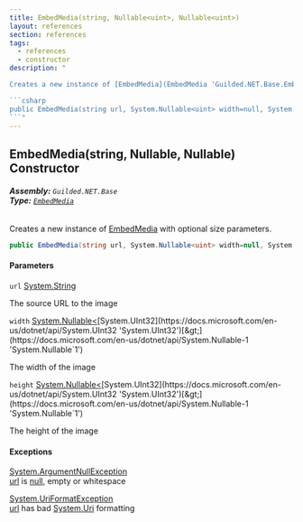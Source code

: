 ```yaml
---
title: EmbedMedia(string, Nullable<uint>, Nullable<uint>)
layout: references
section: references
tags:
  - references
  - constructor
description: "

Creates a new instance of [EmbedMedia](EmbedMedia 'Guilded.NET.Base.Embeds.EmbedMedia') with optional size parameters.

```csharp
public EmbedMedia(string url, System.Nullable<uint> width=null, System.Nullable<uint> height=null);
```"
---
```


## EmbedMedia(string, Nullable<uint>, Nullable<uint>) Constructor
###### **Assembly:** `Guilded.NET.Base`<br/>**Type:** [`EmbedMedia`](EmbedMedia 'Guilded.NET.Base.Embeds.EmbedMedia')

Creates a new instance of [EmbedMedia](EmbedMedia 'Guilded.NET.Base.Embeds.EmbedMedia') with optional size parameters.

```csharp
public EmbedMedia(string url, System.Nullable<uint> width=null, System.Nullable<uint> height=null);
```
#### Parameters

<a name='Guilded.NET.Base.Embeds.EmbedMedia.EmbedMedia(string,System.Nullable_uint_,System.Nullable_uint_).url'></a>

`url` [System.String](https://docs.microsoft.com/en-us/dotnet/api/System.String 'System.String')

The source URL to the image

<a name='Guilded.NET.Base.Embeds.EmbedMedia.EmbedMedia(string,System.Nullable_uint_,System.Nullable_uint_).width'></a>

`width` [System.Nullable&lt;](https://docs.microsoft.com/en-us/dotnet/api/System.Nullable-1 'System.Nullable`1')[System.UInt32](https://docs.microsoft.com/en-us/dotnet/api/System.UInt32 'System.UInt32')[&gt;](https://docs.microsoft.com/en-us/dotnet/api/System.Nullable-1 'System.Nullable`1')

The width of the image

<a name='Guilded.NET.Base.Embeds.EmbedMedia.EmbedMedia(string,System.Nullable_uint_,System.Nullable_uint_).height'></a>

`height` [System.Nullable&lt;](https://docs.microsoft.com/en-us/dotnet/api/System.Nullable-1 'System.Nullable`1')[System.UInt32](https://docs.microsoft.com/en-us/dotnet/api/System.UInt32 'System.UInt32')[&gt;](https://docs.microsoft.com/en-us/dotnet/api/System.Nullable-1 'System.Nullable`1')

The height of the image

#### Exceptions

[System.ArgumentNullException](https://docs.microsoft.com/en-us/dotnet/api/System.ArgumentNullException 'System.ArgumentNullException')  
[url](EmbedMedia.EmbedMedia(string,Nullable_uint_,Nullable_uint_)#Guilded.NET.Base.Embeds.EmbedMedia.EmbedMedia(string,System.Nullable_uint_,System.Nullable_uint_).url 'Guilded.NET.Base.Embeds.EmbedMedia.EmbedMedia(string, System.Nullable<uint>, System.Nullable<uint>).url') is [null](https://docs.microsoft.com/en-us/dotnet/csharp/language-reference/keywords/null 'https://docs.microsoft.com/en-us/dotnet/csharp/language-reference/keywords/null'), empty or whitespace

[System.UriFormatException](https://docs.microsoft.com/en-us/dotnet/api/System.UriFormatException 'System.UriFormatException')  
[url](EmbedMedia.EmbedMedia(string,Nullable_uint_,Nullable_uint_)#Guilded.NET.Base.Embeds.EmbedMedia.EmbedMedia(string,System.Nullable_uint_,System.Nullable_uint_).url 'Guilded.NET.Base.Embeds.EmbedMedia.EmbedMedia(string, System.Nullable<uint>, System.Nullable<uint>).url') has bad [System.Uri](https://docs.microsoft.com/en-us/dotnet/api/System.Uri 'System.Uri') formatting
